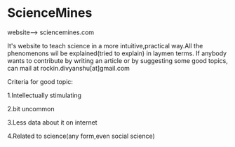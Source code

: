 # ScienceMines

website--> sciencemines.com

It's website to teach science in a more intuitive,practical way.All the phenomenons wil be explained(tried to explain) in laymen terms.
If anybody wants to contribute by writing an article or by suggesting some good topics, can mail at rockin.divyanshu[at]gmail.com



Criteria for good topic:

1.Intellectually stimulating

2.bit uncommon

3.Less data about it on internet

4.Related to science(any form,even social science)
